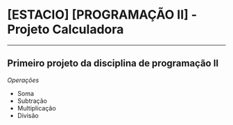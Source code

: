 # [ESTACIO] [PROGRAMAÇÃO II] - Projeto Calculadora

---

## Primeiro projeto da disciplina de programação II

*Operações*

- Soma
- Subtração
- Multiplicação
- Divisão 
